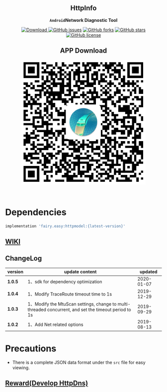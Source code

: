 <div align="center">

## HttpInfo

**`Android`Network Diagnostic Tool**

[![Download](https://api.bintray.com/packages/guxiaonian/maven/http/images/download.svg) ](https://bintray.com/guxiaonian/maven/http/_latestVersion)
[![GitHub issues](https://img.shields.io/github/issues/guxiaonian/HttpInfo.svg)](https://github.com/guxiaonian/HttpInfo/issues)
[![GitHub forks](https://img.shields.io/github/forks/guxiaonian/HttpInfo.svg)](https://github.com/guxiaonian/HttpInfo/network)
[![GitHub stars](https://img.shields.io/github/stars/guxiaonian/HttpInfo.svg)](https://github.com/guxiaonian/HttpInfo/stargazers)
[![GitHub license](https://img.shields.io/github/license/guxiaonian/HttpInfo.svg)](http://www.apache.org/licenses/LICENSE-2.0)

## APP Download

![](./src/download.png)

</div>
<br>

# Dependencies

```gradle
implementation 'fairy.easy:httpmodel:{latest-version}'

```

## [WIKI](https://github.com/guxiaonian/HttpInfo/wiki)

## ChangeLog

version|update content|updated
-----|-----|-----
**1.0.5** |1、sdk for dependency optimization| 2020-01-07
**1.0.4** |1、Modify TraceRoute timeout time to 1s| 2019-12-29
**1.0.3** |1、Modify the MtuScan settings, change to multi-threaded concurrent, and set the timeout period to 1s| 2019-09-29
**1.0.2** |1、Add Net related options| 2019-08-13


# Precautions

* There is a complete JSON data format under the `src` file for easy viewing.

## [Reward(Develop HttpDns)](./reward.md)